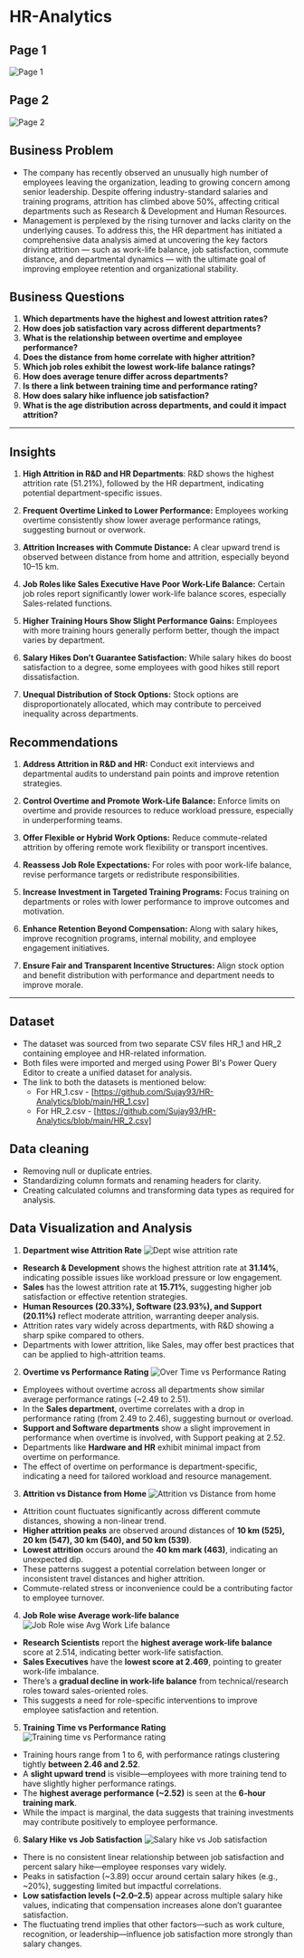 # HR-Analytics

## Page 1
![Page 1](https://github.com/user-attachments/assets/a4c97fde-7eb7-4f03-b361-23c9380e5f14)

## Page 2
![Page 2](https://github.com/user-attachments/assets/43fcc82b-86c3-4f90-ba1b-5191740ec4cd)

## Business Problem
* The company has recently observed an unusually high number of employees leaving the organization, leading to growing concern among        senior leadership. Despite offering industry-standard salaries and training programs, attrition has climbed above 50%, affecting          critical departments such as Research & Development and Human Resources.
* Management is perplexed by the rising turnover and lacks clarity on the underlying causes. To address this, the HR department has         initiated a comprehensive data analysis aimed at uncovering the key factors driving attrition — such as work-life balance, job            satisfaction, commute distance, and departmental dynamics — with the ultimate goal of improving employee retention and organizational     stability.

## Business Questions
1. **Which departments have the highest and lowest attrition rates?**
2. **How does job satisfaction vary across different departments?**
3. **What is the relationship between overtime and employee performance?**
4. **Does the distance from home correlate with higher attrition?**
5. **Which job roles exhibit the lowest work-life balance ratings?**
6. **How does average tenure differ across departments?**
7. **Is there a link between training time and performance rating?**
8. **How does salary hike influence job satisfaction?**
9. **What is the age distribution across departments, and could it impact attrition?**

---
## Insights

1. **High Attrition in R&D and HR Departments**: R&D shows the highest attrition rate (51.21%), followed by the HR department,              indicating potential department-specific issues.

2. **Frequent Overtime Linked to Lower Performance:** Employees working overtime consistently show lower average performance ratings,       suggesting burnout or overwork.

3. **Attrition Increases with Commute Distance:** A clear upward trend is observed between distance from home and attrition, especially     beyond 10–15 km.

4. **Job Roles like Sales Executive Have Poor Work-Life Balance:** Certain job roles report significantly lower work-life balance          scores, especially Sales-related functions.

5. **Higher Training Hours Show Slight Performance Gains:** Employees with more training hours generally perform better, though the         impact varies by department.

6. **Salary Hikes Don’t Guarantee Satisfaction:** While salary hikes do boost satisfaction to a degree, some employees with good hikes      still report dissatisfaction.

7. **Unequal Distribution of Stock Options:** Stock options are disproportionately allocated, which may contribute to perceived             inequality across departments.

## Recommendations

1. **Address Attrition in R&D and HR:** Conduct exit interviews and departmental audits to understand pain points and improve retention     strategies.

2. **Control Overtime and Promote Work-Life Balance:** Enforce limits on overtime and provide resources to reduce workload pressure,        especially in underperforming teams.

3. **Offer Flexible or Hybrid Work Options:** Reduce commute-related attrition by offering remote work flexibility or transport             incentives.

4. **Reassess Job Role Expectations:** For roles with poor work-life balance, revise performance targets or redistribute                    responsibilities.

5. **Increase Investment in Targeted Training Programs:** Focus training on departments or roles with lower performance to improve          outcomes and motivation.

6. **Enhance Retention Beyond Compensation:** Along with salary hikes, improve recognition programs, internal mobility, and employee        engagement initiatives.

7. **Ensure Fair and Transparent Incentive Structures:**
   Align stock option and benefit distribution with performance and department needs to improve morale.

---

## Dataset
* The dataset was sourced from two separate CSV files HR_1 and HR_2 containing employee and HR-related information.
* Both files were imported and merged using Power BI's Power Query Editor to create a unified dataset for analysis.
* The link to both the datasets is mentioned below:
  - For HR_1.csv - [https://github.com/Sujay93/HR-Analytics/blob/main/HR_1.csv]
  - For HR_2.csv - [https://github.com/Sujay93/HR-Analytics/blob/main/HR_2.csv]

## Data cleaning
* Removing null or duplicate entries.
* Standardizing column formats and renaming headers for clarity.
* Creating calculated columns and transforming data types as required for analysis.

## Data Visualization and Analysis
1. **Department wise Attrition Rate**
   ![Dept wise attrition rate](https://github.com/user-attachments/assets/497592b4-7bf9-4c94-8f53-a76606e6d14a)
  
* **Research & Development** shows the highest attrition rate at **31.14%**, indicating possible issues like workload pressure or low      engagement.
* **Sales** has the lowest attrition rate at **15.71%**, suggesting higher job satisfaction or effective retention strategies.
* **Human Resources (20.33%), Software (23.93%), and Support (20.11%)** reflect moderate attrition, warranting deeper analysis.
* Attrition rates vary widely across departments, with R&D showing a sharp spike compared to others.
* Departments with lower attrition, like Sales, may offer best practices that can be applied to high-attrition teams.

2. **Overtime vs Performance Rating**
   ![Over Time vs Performance Rating](https://github.com/user-attachments/assets/2911d602-df3b-4d8a-8f35-ddb5161a2d5c)

* Employees without overtime across all departments show similar average performance ratings (~2.49 to 2.51).
* In the **Sales department**, overtime correlates with a drop in performance rating (from 2.49 to 2.46), suggesting burnout or overload.
* **Support and Software departments** show a slight improvement in performance when overtime is involved, with Support peaking at 2.52.
* Departments like **Hardware and HR** exhibit minimal impact from overtime on performance.
* The effect of overtime on performance is department-specific, indicating a need for tailored workload and resource management.

3. **Attrition vs Distance from Home**
   ![Attrition vs Distance from home](https://github.com/user-attachments/assets/ba8f0c21-d980-48d8-b34b-2114b64767b8)

* Attrition count fluctuates significantly across different commute distances, showing a non-linear trend.
* **Higher attrition peaks** are observed around distances of **10 km (525), 20 km (547), 30 km (540), and 50 km (539)**.
* **Lowest attrition** occurs around the **40 km mark (463)**, indicating an unexpected dip.
* These patterns suggest a potential correlation between longer or inconsistent travel distances and higher attrition.
* Commute-related stress or inconvenience could be a contributing factor to employee turnover.

4. **Job Role wise Average work-life balance**
   ![Job Role wise Avg Work Life balance](https://github.com/user-attachments/assets/d4c909f3-3b7e-4b21-ab71-830cc99e4810)

* **Research Scientists** report the **highest average work-life balance** score at 2.514, indicating better work-life satisfaction.
* **Sales Executives** have the **lowest score at 2.469**, pointing to greater work-life imbalance.
* There’s a **gradual decline in work-life balance** from technical/research roles toward sales-oriented roles.
* This suggests a need for role-specific interventions to improve employee satisfaction and retention.

5. **Training Time vs Performance Rating**
   ![Training time vs Performance rating](https://github.com/user-attachments/assets/5b6d2c06-1a72-4201-8c35-c4e1f577b2c7)

* Training hours range from 1 to 6, with performance ratings clustering tightly **between 2.46 and 2.52**.
* A **slight upward trend** is visible—employees with more training tend to have slightly higher performance ratings.
* The **highest average performance (~2.52)** is seen at the **6-hour training mark**.
* While the impact is marginal, the data suggests that training investments may contribute positively to employee performance.

6. **Salary Hike vs Job Satisfaction**
   ![Salary hike vs Job satisfaction](https://github.com/user-attachments/assets/9710cf6f-4652-45a8-b574-f31215908c22)

* There is no consistent linear relationship between job satisfaction and percent salary hike—employee responses vary widely.
* Peaks in satisfaction (~3.89) occur around certain salary hikes (e.g., ~20%), suggesting limited but impactful correlations.
* **Low satisfaction levels (~2.0–2.5**) appear across multiple salary hike values, indicating that compensation increases alone don’t    guarantee satisfaction.
* The fluctuating trend implies that other factors—such as work culture, recognition, or leadership—influence job satisfaction more        strongly than salary changes.





